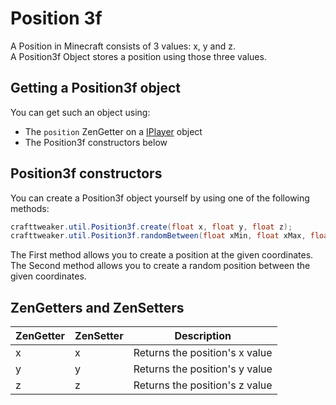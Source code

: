 # Position 3f

A Position in Minecraft consists of 3 values: x, y and z.  
A Position3f Object stores a position using those three values.

## Getting a Position3f object
You can get such an object using:

- The `position` ZenGetter on a [IPlayer](/Vanilla/Game/IPlayer) object
- The Position3f constructors below

## Position3f constructors
You can create a Position3f object yourself by using one of the following methods:

```JAVA
crafttweaker.util.Position3f.create(float x, float y, float z);
crafttweaker.util.Position3f.randomBetween(float xMin, float xMax, float yMin, float yMax, float zMin, float zMax);
```

The First method allows you to create a position at the given coordinates.  
The Second method allows you to create a random position between the given coordinates.


## ZenGetters and ZenSetters
| ZenGetter | ZenSetter | Description                    |
|-----------|-----------|--------------------------------|
|x          |x          | Returns the position's x value |
|y          |y          | Returns the position's y value |
|z          |z          | Returns the position's z value |